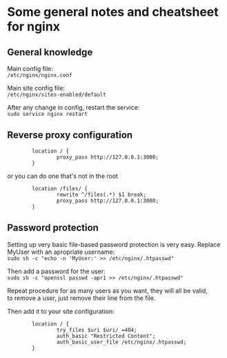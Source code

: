 # Some general notes and cheatsheet for nginx

## General knowledge

Main config file:  
```/etc/nginx/nginx.conf```
  
Main site config file:  
```/etc/nginx/sites-enabled/default```  

After any change in config, restart the service:  
```sudo service nginx restart```

  
## Reverse proxy configuration
```  
        location / {
                proxy_pass http://127.0.0.1:3000;
        }
```  
  
or you can do one that's not in the root  
  
```  
        location /files/ {
                rewrite ^/files(.*) $1 break;
                proxy_pass http://127.0.0.1:3000;
        }
```

## Password protection
Setting up very basic file-based password protection is very easy.
Replace MyUser with an apropriate username:  
```sudo sh -c "echo -n 'MyUser:' >> /etc/nginx/.htpasswd"```  
  
Then add a password for the user:  
```sudo sh -c "openssl passwd -apr1 >> /etc/nginx/.htpasswd"```
  
Repeat procedure for as many users as you want, they will all be valid,  
to remove a user, just remove their line from the file.  
  
Then add it to your site configuration:  
```  
        location / {
                try_files $uri $uri/ =404;
                auth_basic "Restricted Content";
                auth_basic_user_file /etc/nginx/.htpasswd;
        }
```  
